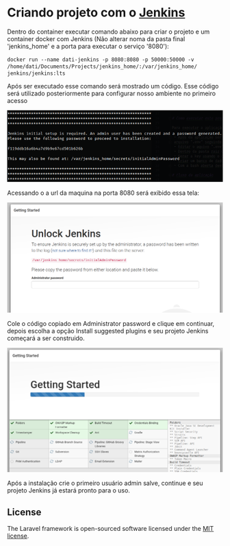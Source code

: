 
# Criando projeto com o [Jenkins](https://jenkins.io/)

Dentro do container executar comando abaixo para criar o projeto e um container docker com Jenkins (Não alterar noma da pasta final 'jenkins_home' e a porta para executar o serviço '8080'):

```
docker run --name dati-jenkins -p 8080:8080 -p 50000:50000 -v /home/dati/Documents/Projects/jenkins_home/:/var/jenkins_home/ jenkins/jenkins:lts
```

Após ser executado esse comando será mostrado um código. Esse código será utilizado posteriormente para configurar nosso ambiente no primeiro acesso

![alt text](imgs/token.png)

Acessando o a url da maquina na porta 8080 será exibido essa tela:

![alt text](imgs/unlock_jenkins.png)

Cole o código copiado em Administrator password e clique em continuar, depois escolha a opção Install suggested plugins e seu projeto Jenkins começará a ser construido.

![alt text](imgs/getting_started.png)

Após a instalação crie o primeiro usuário admin salve, continue e seu projeto Jenkins já estará pronto para o uso.
 
## License
 
The Laravel framework is open-sourced software licensed under the [MIT license](https://opensource.org/licenses/MIT).

